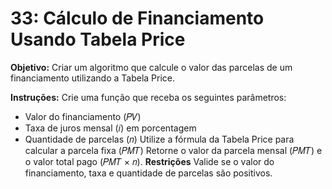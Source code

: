 # 33: Cálculo de Financiamento Usando Tabela Price
**Objetivo:**
Criar um algoritmo que calcule o valor das parcelas de um financiamento utilizando a Tabela Price.

**Instruções:**
Crie uma função que receba os seguintes parâmetros:
* Valor do financiamento (𝑃𝑉)
* Taxa de juros mensal (𝑖) em porcentagem
* Quantidade de parcelas (𝑛)
Utilize a fórmula da Tabela Price para calcular a parcela fixa (𝑃𝑀𝑇)
Retorne o valor da parcela mensal (𝑃𝑀𝑇) e o valor total pago (𝑃𝑀𝑇 × 𝑛).
**Restrições**
Valide se o valor do financiamento, taxa e quantidade de parcelas são positivos.